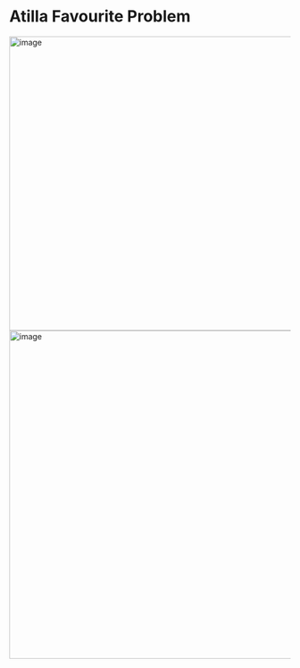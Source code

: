 # Atilla Favourite Problem #
<img width="527" alt="image" src="https://github.com/user-attachments/assets/dbfdd49a-6af0-4d7b-b8d2-3ce2b88b2658" />
<img width="588" alt="image" src="https://github.com/user-attachments/assets/87b7d58f-7904-417a-bdef-bc4844823b6f" />
